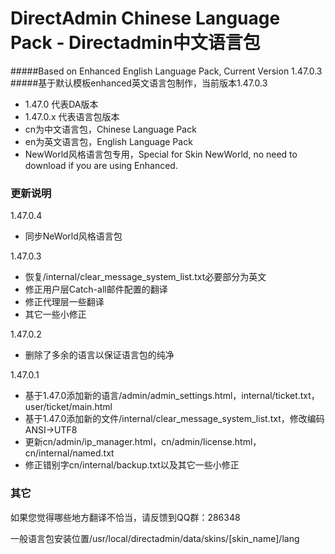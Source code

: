 # DirectAdmin Chinese Language Pack - Directadmin中文语言包
#####Based on Enhanced English Language Pack, Current Version 1.47.0.3
#####基于默认模板enhanced英文语言包制作，当前版本1.47.0.3
  - 1.47.0 代表DA版本
  - 1.47.0.x 代表语言包版本
  - cn为中文语言包，Chinese Language Pack
  - en为英文语言包，English Language Pack
  - NewWorld风格语言包专用，Special for Skin NewWorld, no need to download if you are using Enhanced.

### 更新说明
1.47.0.4
* 同步NeWorld风格语言包

1.47.0.3
* 恢复/internal/clear_message_system_list.txt必要部分为英文
* 修正用户层Catch-all邮件配置的翻译
* 修正代理层一些翻译
* 其它一些小修正

1.47.0.2
* 删除了多余的语言以保证语言包的纯净

1.47.0.1
* 基于1.47.0添加新的语言/admin/admin_settings.html，internal/ticket.txt，user/ticket/main.html
* 基于1.47.0添加新的文件/internal/clear_message_system_list.txt，修改编码ANSI->UTF8
* 更新cn/admin/ip_manager.html，cn/admin/license.html，cn/internal/named.txt
* 修正错别字cn/internal/backup.txt以及其它一些小修正




### 其它
如果您觉得哪些地方翻译不恰当，请反馈到QQ群：286348

一般语言包安装位置/usr/local/directadmin/data/skins/[skin_name]/lang
